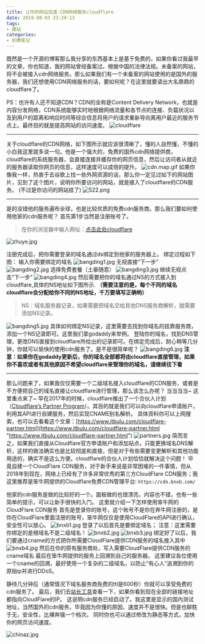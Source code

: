 ```yaml
---
title: 让你的网站加速-CDN网络服务cloudflare
date: 2019-08-03 23:29:13
tags:
- 建站
categories: 
- 折腾笔记
---
```

既然是一个开源的博客那么我分享的东西基本上是基于免费的，如果你看过我最早的文章，你也知道，我的网站曾经备案过。根据中国的法律法规。未备案的网站，将不会被接入cdn网络服务。那么如果我们有一个未备案的网站使用的是国外的服务器，我们还想使用CDN网络服务的话，要如何呢？在这里就要请出大名鼎鼎的cloudflare了。

<!--more-->

PS：也许有人还不知道CDN？CDN的全称是Content Delivery Network，也就是内容分发网络，CDN系统能够实时地根据网络流量和各节点的连接、负载状况以及到用户的距离和响应时间等综合信息将用户的请求重新导向离用户最近的服务节点上。最终目的就是提高网站的访问速度。
![cloudflare][1]

------------
关于cloudflare的CDN网络，如下图所示就应该很清晰了，懂的人自然懂，不懂的小白我这里就多说一句。他是一个强大的，免费的国外cdn网络提供商，cloudflare的系统服务器，会直接连接并缓存你的网页信息，然后让访问者从就近的服务器读取你网页的信息，这样速度可以成倍的提升。
![cdn.map.gif][2]
如果你像我一样，热衷于去谷歌上找一些外网资源的话，那么你一定见过如下的网站图片，见到了这个图片，说明你所要访问的网站，就是接入了cloudflare的CDN服务。
(不过是你访问的网站挂了)
![522.png][3]

------------

是的没错他的服务遍布全球，也是比较优质的免费cdn服务商。那么我们要如何使用他家的cdn服务呢？
首先第1步当然是注册账号了。
> 在你的浏览器中输入网址：[点击此处cloudflare](https://www.cloudflare.com/ "点击此处cloudflare")

![zhuye.jpg][4]

注册完成后，把你需要登录的域名通过ds绑定到他家的服务器上。
绑定过程如下图：
输入你需要绑定的域名
![bangding1.jpg][5]
无视直接“下一步”
![bangding2.jpg][6]
选择免费套餐（土豪随意）
![bangding3.jpg][7]
继续无视点击“下一步”
![bangding4.jpg][8]
然后需要把你的域名通过NS的方式接入到cloudflare,具体的NS地址如下图所示.
**（需要注意的是，每个不同的域名cloudflare会分配给你不同的NS地址，千万要填写正确哟）**
> NS：域名服务器记录，如果需要把域名交给其他DNS服务商解析，就需要添加NS记录。

![bangding5.jpg][9]
具体如何绑定NS记录，这里需要去找到你域名的挂靠服务商，添加一个NS记录即可。这里我们拿godaddy来举例。
登陆你的域名，找到DNS管理，更改DNS直接到cloudflare所给出的记录即可。在绑定完成后，耐心稍等几分钟，你就可以愉快的使用cdn服务了。是不是很简单呢？
![bangding6.jpg][10]
**注意：如果你在godaddy更新后，你的域名全部都将由cloudflare直接管理，如果你不喜欢或者有其他原因不希望cloudflare来管理你的域名，请继续往下看**

------------

那么问题来了，如果我仅仅需要一个二级域名接入cloudflare的CDN服务，或者是不方便把自己的域名直接让cloudflare进行管理，那么该怎么办呢？
当当当当~
这里重点来了~
早在2017年的时候，cloudflare推出了一个合伙人计划（[Cloudflare’s Partner Program](https://www.cloudflare.com/partners/ "Cloudflare’s Partner Program")）。其目的就是我们可以向cloudflare申请账户，利用其API进行自建服务，然后实现CNAME别名解析。
具体资料你可以上网搜索，也可以去看看这个文章：[https://www.itbulu.com/cloudflare-partner.html](https://www.itbulu.com/cloudflare-partner.html "https://www.itbulu.com/cloudflare-partner.html")
![partners.jpg][11]
简而言之，如果我们直接从Cloudflare官方申请账户和添加站点，只能更换域名DNS解析，这样的做法确实也是比较彻底和直接，但是对于有些需要变更解析和其他功能用途的，确实不是这么方便。cloudflare的合伙人计划恰恰就解决这个问题！
毕竟自建一个CloudFlare CDN服务，对于新手来说是非常困难的一件事情，但从2018年到现在，网络上已经有了许多非常优秀的第三方CloudFlare CDN服务；我这里推荐是笨牛网提供的Cloudflare免费CDN管理平台:
`https://cdn.bnxb.com/`

他家的cdn服务是做的比较好的一个。面板做的也很漂亮，内容也不错，也有一些简单的提示，可以让新手很快的入门。
这里就介绍一下怎样使用笨牛网的CloudFlare CDN服务
首先是登录你的账号，这个账号不是你在奔牛网注册的，是你在CloudFlare里面注册的账号，笨牛网仅仅是使用CloudFlare的API进行确认，安全性可以放心。
![bnxb1.jpg][12]
登录了以后首先是要绑定域名；
注意：这里需要你绑定的是根域名不是二级域名！
![bnxb2.jpg][13]
![bnxb3.jpg][14]
绑定好了以后，我们要通过cname的方式把你所需要CloudFlare提供CDN服务的域名接入其中
![bnxb4.jpg][15]
然后在你的原有服务商处，写入需要CloudFlare提供CDN服务的cname域名
最后在笨牛网提供的服务上回溯到自己的服务器。
这里建议各位使用一个cname的回溯，最好使用一个复杂的二级域名，以防止“有心人”追溯到你的原始ip并进行DDoS。

静待几分钟后（通常情况下域名服务商免费的ttl是600秒）你就可以享受免费的cdn服务了。
最后，我们去[站长工具](http://tool.chinaz.com/ "站长工具")查看一下，如果你看到现在全部的链接地址都指向CloudFlare的IP。
这说明cdn服务已经启动了。我这里是显示的国内测试地址，当然国外的cdn服务，毕竟因为你懂的原因，速度并不是很快。但是也聊胜于无，安全性，比裸奔强一个档次。
同时你也可以通过修改为静态等方式，加快你的网页访问速度。

![chinaz.jpg][16]

[1]:https://i.loli.net/2019/07/18/5d30080c386d041739.png
[2]:https://www.cloudflare.com/img/products/cdn/map.gif
[3]:https://i.loli.net/2019/07/18/5d300a50d924382847.png
[4]:https://i.loli.net/2019/07/18/5d300afb9b58a91723.jpg
[5]:https://i.loli.net/2019/07/18/5d301272505ad72056.jpg
[6]:https://i.loli.net/2019/07/18/5d3012aadf26a84259.jpg
[7]:https://i.loli.net/2019/07/18/5d3013195842b13725.jpg
[8]:https://i.loli.net/2019/07/18/5d301398974cf11904.jpg
[9]:https://i.loli.net/2019/07/18/5d30145e7b4e069426.jpg
[10]:https://i.loli.net/2019/07/18/5d30185f3a43532166.jpg
[11]:https://i.loli.net/2019/07/18/5d301d9ba814268399.jpg
[12]:https://i.loli.net/2019/07/18/5d301f8054ec758942.jpg
[13]:https://i.loli.net/2019/07/18/5d301fe9ac02744254.jpg
[14]:https://i.loli.net/2019/07/18/5d30205290c4083412.jpg
[15]:https://i.loli.net/2019/07/18/5d30214e26cad10254.jpg
[16]:https://i.loli.net/2019/07/18/5d3022f043a4936752.jpg